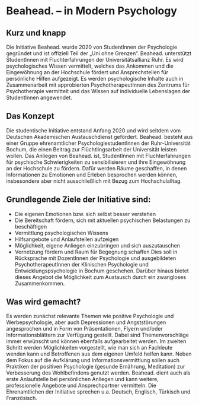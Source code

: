 # Beahead. – in Modern Psychology

## Kurz und knapp
Die Initiative Beahead. wurde 2020 von StudentInnen der Psychologie gegründet und ist offiziell Teil der „Uni ohne Grenzen“. Beahead. unterstützt StudentInnen mit Fluchterfahrungen der Universitätsallianz Ruhr. Es wird psychologisches Wissen vermittelt, welches das Ankommen und die Eingewöhnung an der Hochschule fördert und Ansprechstellen für persönliche Hilfen aufgezeigt.
Es werden psychologische Inhalte auch in Zusammenarbeit mit approbierten PsychotherapeutInnen des Zentrums für Psychotherapie vermittelt und das Wissen auf individuelle Lebenslagen der StudentInnen angewendet.

## Das Konzept
Die studentische Initiative entstand Anfang 2020 und wird seitdem vom Deutschen Akademischen Austauschdienst gefördert.
Beahead. besteht aus einer Gruppe ehrenamtlicher PsychologiestudentInnen der Ruhr-Universität Bochum, die einen Beitrag zur Flüchtlingsarbeit der Universität leisten wollen. Das Anliegen von Beahead. ist, StudentInnen mit Fluchterfahrungen für psychische Schwierigkeiten zu sensibilisieren und ihre Eingewöhnung an der Hochschule zu fördern. Dafür werden Räume geschaffen, in denen Informationen zu Emotionen und Erleben besprochen werden können, insbesondere aber nicht ausschließlich mit Bezug zum Hochschulalltag.
 
## Grundlegende Ziele der Initiative sind:
- Die eigenen Emotionen bzw. sich selbst besser verstehen
- Die Bereitschaft fördern, sich mit aktuellen psychischen Belastungen zu
beschäftigen
- Vermittlung psychologischen Wissens
- Hilfsangebote und Anlaufstellen aufzeigen
- Möglichkeit, eigene Anliegen einzubringen und sich auszutauschen
- Vernetzung fördern und Raum für Begegnung schaffen
Dies soll in Rücksprache mit DozentInnen der Psychologie und ausgebildeten PsychotherapeutInnen der Klinischen Psychologie und Entwicklungspsychologie in Bochum geschehen. Darüber hinaus bietet dieses Angebot die Möglichkeit zum Austausch durch ein zwangloses Zusammenkommen.

## Was wird gemacht?
Es werden zunächst relevante Themen wie positive Psychologie und Werbepsychologie, aber auch Depressionen und Angststörungen angesprochen und in Form von Präsentationen, Flyern und/oder Informationsblättern zur Verfügung gestellt. Dabei sind Themenvorschläge immer erwünscht und können ebenfalls aufgearbeitet werden.
Im zweiten Schritt werden Möglichkeiten vorgestellt, wie man sich an Fachleute wenden kann und Betroffenen aus dem eigenen Umfeld helfen kann. Neben dem Fokus auf die Aufklärung und Informationsvermittlung sollen auch Praktiken der positiven Psychologie (gesunde Ernährung, Meditation) zur Verbesserung des Wohlbefindens genutzt werden.
Beahead. dient auch als erste Anlaufstelle bei persönlichen Anliegen und kann weitere, professionelle Angebote und Ansprechpartner vermitteln. Die Ehrenamtlichen der Initiative sprechen u.a. Deutsch, Englisch, Türkisch und Französisch.


